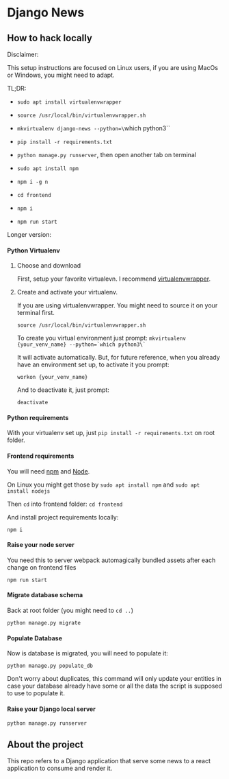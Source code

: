 # Django News

## How to hack locally

Disclaimer:

This setup instructions are focused on Linux users, if you are using MacOs or Windows, you might need to adapt.

TL;DR:

* `sudo apt install virtualenvwrapper`

* `source /usr/local/bin/virtualenvwrapper.sh`

* `mkvirtualenv django-news --python=\`which python3\``

* `pip install -r requirements.txt`

* `python manage.py runserver`, then open another tab on terminal

* `sudo apt install npm`

* `npm i -g n`

* `cd frontend`

* `npm i`

* `npm run start`

Longer version:

#### Python Virtualenv

1. Choose and download

    First, setup your favorite virtualevn. I recommend [virtualenvwrapper](https://virtualenvwrapper.readthedocs.io/en/latest/).

2. Create and activate your virtualenv.

    If you are using virtualenvwrapper. You might need to source it on your terminal first.

    `source /usr/local/bin/virtualenvwrapper.sh`

    To create you virtual environment just prompt: ``mkvirtualenv {your_venv_name} --python=`which python3\` ``

    It will activate automatically. But, for future reference, when you already have an environment set up, to activate it you prompt:

    `workon {your_venv_name}`

    And to deactivate it, just prompt:

    `deactivate`

#### Python requirements

With your virtualenv set up, just `pip install -r requirements.txt` on root folder.

#### Frontend requirements

You will need [npm](https://www.npmjs.com/) and [Node](https://nodejs.org).

On Linux you might get those by `sudo apt install npm` and `sudo apt install nodejs`

Then `cd` into frontend folder: `cd frontend`

And install project requirements locally:

`npm i`

#### Raise your node server

You need this to server webpack automagically bundled assets after each change on frontend files

`npm run start`

#### Migrate database schema

Back at root folder (you might need to `cd ..`)

`python manage.py migrate`

#### Populate Database

Now is database is migrated, you will need to populate it:

`python manage.py populate_db`

Don't worry about duplicates, this command will only update your entities in case your database already have some or all the data the script is supposed to use to populate it.

#### Raise your Django local server

`python manage.py runserver`

## About the project

This repo refers to a Django application that serve some news to a react application to consume and render it.
